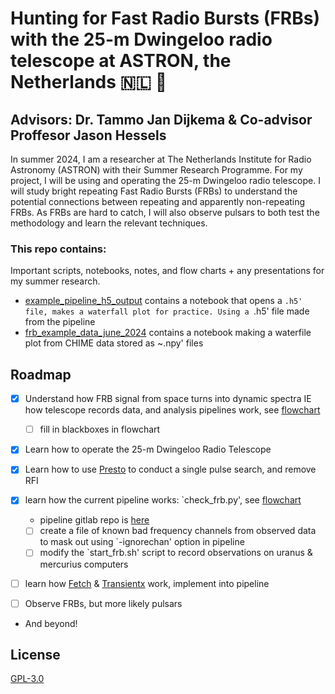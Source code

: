 
# Hunting for Fast Radio Bursts (FRBs) with the 25-m Dwingeloo radio telescope at ASTRON, the Netherlands 🇳🇱 📡
## Advisors: Dr. Tammo Jan Dijkema & Co-advisor Proffesor Jason Hessels
In summer 2024, I am a researcher at The Netherlands Institute for Radio Astronomy (ASTRON) with their Summer Research Programme. For my project, I will be using and operating the 25-m Dwingeloo radio telescope. I will study bright repeating Fast Radio Bursts (FRBs) to understand the potential connections between repeating and apparently non-repeating FRBs. As FRBs are hard to catch, I will also observe pulsars to both test the methodology and learn the relevant techniques.




### This repo contains:
Important scripts, notebooks, notes, and flow charts + any presentations for my summer research. 

* [example_pipeline_h5_output](https://github.com/afinemax/Astron_2024/tree/main/example_pipeline__h5_output) contains a notebook that opens a `.h5' file, makes a waterfall plot for practice. Using a `.h5' file made from the pipeline
* [frb_example_data_june_2024](https://github.com/afinemax/Astron_2024/tree/main/frb_example_data_june_2024) contains a notebook making a waterfile plot from CHIME data stored as ~.npy' files
## Roadmap 

- [x] Understand how FRB signal from space turns into dynamic spectra IE how telescope records data, and analysis pipelines work, see [flowchart](https://github.com/afinemax/Astron_2024/blob/main/flow_charts/frb_to_dynamic_spectra.pdf)
	* [ ] fill in blackboxes in flowchart

- [x] Learn how to operate the 25-m Dwingeloo Radio Telescope 

- [x] Learn how to use [Presto](https://github.com/scottransom/presto) to conduct a single pulse search, and remove RFI

- [x] learn how the current pipeline works: `check_frb.py', see [flowchart](https://github.com/afinemax/Astron_2024/blob/main/flow_charts/fil_to_dynamic_spectra.pdf) 
	* pipeline gitlab repo is [here](https://gitlab.camras.nl/dijkema/frbscripts)
	* [ ] create a file of known bad frequency channels from observed data to mask out using `-ignorechan' option in pipeline
	* [ ] modify the `start_frb.sh' script to record observations on uranus & mercurius computers

- [ ] learn how [Fetch](https://github.com/devanshkv/fetch) & [Transientx](https://github.com/ypmen/TransientX) work, implement into pipeline

- [ ] Observe FRBs, but more likely pulsars 

- And beyond!


## License

[GPL-3.0](https://github.com/afinemax/Astron_2024/blob/main/LICENSE)
